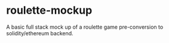 # roulette-mockup
A basic full stack mock up of a roulette game pre-conversion to solidity/ethereum backend.
